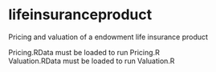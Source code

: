 # lifeinsuranceproduct
Pricing and valuation of a endowment life insurance product

Pricing.RData must be loaded to run Pricing.R  
Valuation.RData must be loaded to run Valuation.R

